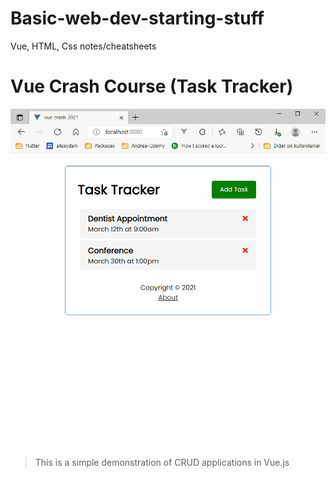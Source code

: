 # Basic-web-dev-starting-stuff
Vue, HTML, Css notes/cheatsheets

# Vue Crash Course (Task Tracker)

  <img src="https://github.com/KereBere/Basic-web-dev-starting-stuff/blob/main/Vue%20with%20local%20crud/vue.gif" alt="gif" width="650"/>
  
> This is a simple demonstration of CRUD applications in Vue.js
